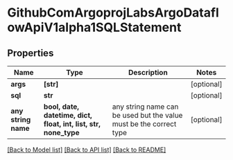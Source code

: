 # GithubComArgoprojLabsArgoDataflowApiV1alpha1SQLStatement


## Properties
Name | Type | Description | Notes
------------ | ------------- | ------------- | -------------
**args** | **[str]** |  | [optional] 
**sql** | **str** |  | [optional] 
**any string name** | **bool, date, datetime, dict, float, int, list, str, none_type** | any string name can be used but the value must be the correct type | [optional]

[[Back to Model list]](../README.md#documentation-for-models) [[Back to API list]](../README.md#documentation-for-api-endpoints) [[Back to README]](../README.md)


